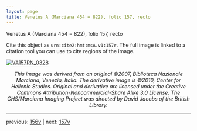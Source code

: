 ```yaml
---
layout: page
title: Venetus A (Marciana 454 = 822), folio 157, recto
---
```


Venetus A (Marciana 454 = 822), folio 157, recto

Cite this object as `urn:cite2:hmt:msA.v1:157r`.  The full image is linked to a citation tool you can use to cite regions of the image.

[![VA157RN_0328](http://www.homermultitext.org/iipsrv?IIIF=/project/homer/pyramidal/deepzoom/hmt/vaimg/2017a/VA157RN_0328.tif/full/800,/0/default.jpg)](http://www.homermultitext.org/ict2/?urn=urn:cite2:hmt:vaimg.2017a:VA157RN_0328) 

<p style="text-align: center; font-style: italic;">This image was derived from an original ©2007, Biblioteca Nazionale Marciana, Venezia, Italia. The derivative image is ©2010, Center for Hellenic Studies. Original and derivative are licensed under the Creative Commons Attribution-Noncommercial-Share Alike 3.0 License. The CHS/Marciana Imaging Project was directed by David Jacobs of the British Library.</p>

---

previous: [156v](../156v/) | next: [157v](../157v/)